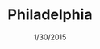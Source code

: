---
title: Philadelphia
link: http://eepurl.com/JhjCv
occurs: January 30-31, 2015
date: 1/30/2015
image: philly.jpg
order: 3
---